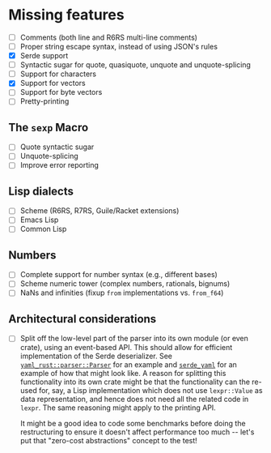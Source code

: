 # Missing features

- [ ] Comments (both line and R6RS multi-line comments)
- [ ] Proper string escape syntax, instead of using JSON's rules
- [X] Serde support
- [ ] Syntactic sugar for quote, quasiquote, unquote and unquote-splicing
- [ ] Support for characters
- [X] Support for vectors
- [ ] Support for byte vectors
- [ ] Pretty-printing

## The `sexp` Macro

- [ ] Quote syntactic sugar
- [ ] Unquote-splicing
- [ ] Improve error reporting

## Lisp dialects

- [ ] Scheme (R6RS, R7RS, Guile/Racket extensions)
- [ ] Emacs Lisp
- [ ] Common Lisp

## Numbers

- [ ] Complete support for number syntax (e.g., different bases)
- [ ] Scheme numeric tower (complex numbers, rationals, bignums)
- [ ] NaNs and infinities (fixup `from` implementations vs. `from_f64`)

## Architectural considerations

- [ ] Split off the low-level part of the parser into its own module
  (or even crate), using an event-based API. This should allow for
  efficient implementation of the Serde deserializer. See
  [`yaml_rust::parser::Parser`] for an example and [`serde_yaml`] for
  an example of how that might look like. A reason for splitting this
  functionality into its own crate might be that the functionality can
  the re-used for, say, a Lisp implementation which does not use
  `lexpr::Value` as data representation, and hence does not need all
  the related code in `lexpr`. The same reasoning might apply to the
  printing API.

  It might be a good idea to code some benchmarks before doing the
  restructuring to ensure it doesn't affect performance too much --
  let's put that "zero-cost abstractions" concept to the test!

  [`yaml_rust::parser::Parser`]: https://docs.rs/yaml-rust/*/yaml_rust/parser/struct.Parser.html
  [`serde_yaml`]: https://github.com/dtolnay/serde-yaml/blob/master/src/de.rs

